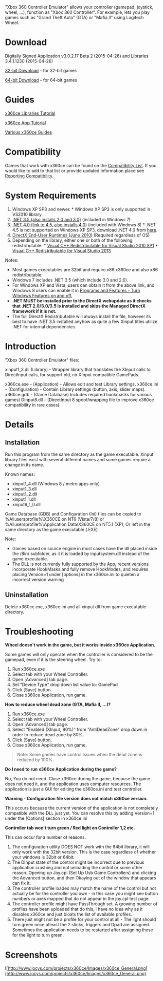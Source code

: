 "Xbox 360 Controller Emulator" allows your controller (gamepad, joystick, wheel, ...), function as "Xbox 360 Controller". For example, lets you play games such as "Grand Theft Auto" (GTA) or "Mafia II" using Logitech Wheel.

# Download

Digitally Signed Application v3.0.2.17 Beta 2 (2015-04-26) and Libraries 3.4.1.1230 (2015-04-26)

[32-bit Download](http://www.x360ce.com/Files/x360ce.zip) - for 32-bit games

[64-bit Download](http://www.x360ce.com/Files/x360ce_x64.zip) - for 64-bit games 

# Guides

[x360ce Libraries Tutorial](http://ngemu.com/threads/x360ce-libraries-tutorial-by-resolutespider5.155310/)

[x360ce App Tutorial](http://ngemu.com/threads/tutorial-by-resolutespider5.155011/)

[Various x360ce Guides](http://ngemu.com/threads/various-x360ce-guides-by-resolutespider5.156807/)

# Compatibility
Games that work with x360ce can be found on the [Compatibility List](Wiki/CompatibilityList.md). If you would like to add to that list or provide updated information place see [Reporting Compatibility](Wiki/ReportingCompatibility.md).


# System Requirements

  1. Windows XP SP3 and newer.
    * Windows XP SP3 is only supported in VS2010 library.
  1. [.NET 3.5 (also installs 2.0 and 3.0)](http://www.microsoft.com/en-us/download/details.aspx?id=21) (included in Windows 7)
  1. [.NET 4.0 (link to 4.5, also installs 4.0)](http://www.microsoft.com/en-us/download/details.aspx?id=30653) (included with Windows 8)
    * .NET 4.5 is not supported on Windows XP SP3, download .NET 4.0 from [here](http://www.microsoft.com/en-us/download/details.aspx?id=17851).
  1. [DirectX End-User Runtimes (June 2010)](http://www.microsoft.com/en-us/download/details.aspx?id=35) (Required regardless of OS)
  1. Depending on the library, either one or both of the following redistributable:
    * [Visual C++ Redistributable for Visual Studio 2010 SP1](http://www.microsoft.com/en-us/download/details.aspx?id=26999)
    * [Visual C++ Redistributable for Visual Studio 2013](http://www.microsoft.com/en-us/download/details.aspx?id=40784)

Notes:
  * Most games executables are 32bit and require x86 x360ce and also x86 redistributable.
  * Windows 7 includes .NET 3.5 (which include 3.0 and 2.0).
  * For Windows XP and Vista, users can obtain it from the above link, and Windows 8 users can enable it in [Programs and Features - Turn Windows Features on and off.](http://msdn.microsoft.com/en-us/library/hh506443.aspx)
  * **.NET MUST be installed prior to the DirectX webupdate as it checks that .NET 2.0/3.0/3.5 is installed and skips the Managed DirectX framework if it is not.**
  * The full DirectX Redistributable will always install the file, however its best to have .NET 3.5 installed anyhow as quite a few Xinput titles utilize .NET for internal dependencies.

# Introduction

"Xbox 360 Controller Emulator" files:

xinput1\_3.dll (Library) - Wrapper library that translates the XInput calls to DirectInput calls, for support old, no XInput compatible GamePads.

x360ce.exe - (Application) - Allows edit and test Library settings.
x360ce.ini - (Configuration) - Contain Library settings (button, axis, slider maps).
x360ce.gdb - (Game Database) Includes required hookmasks for various games)
Dinput8.dll - (DirectInput 8 spoof/wrapping file to improve x360ce compatibility in rare cases)

# Details

## Installation

Run this program from the same directory as the game executable. Xinput library files exist with several different names and some games require a change in its name.

Known names:

  * xinput1\_4.dll (Windows 8 / metro apps only)
  * xinput1\_3.dll
  * xinput1\_2.dll
  * xinput1\_1.dll
  * xinput9\_1\_0.dll

Game Database (GDB) and Configuration (Ini) files can be copied to %Allusersprofile%\X360CE on NT6 (Vista/7/8) or %Allusersprofile%\Application Data\X360CE on NT5.1 (XP), Or left in the same directory as the game executable (.EXE)

Note:
  * Games based on source engine in most cases have the dll placed inside the /Bin/ subfolder, as it it is loaded by inputsystem.dll instead of the game executable.
  * The DLL is not currently fully supported by the App, recent versions incorporate HookMasks and fully remove HookModes, and requires placing Version=1 under [options] in the x360ce.ini to quieten a incorrect version warning

## Uninstallation

Delete x360ce.exe, x360ce.ini and all xinput dll from game executable directory.

# Troubleshooting

**Wheel doesn't work in the game, but it works inside x360ce Application.**

Some games will only operate when the controller is considered to be the gamepad, even if it is the steering wheel. Try to:

  1. Run x360ce.exe
  1. Select tab with your Wheel Controller.
  1. Open [Advanced] tab page.
  1. Set "Device Type" drop down list value to: GamePad
  1. Click [Save] button.
  1. Close x360ce Application, run game.

**How to reduce wheel dead zone (GTA, Mafia II, ...)?**

  1. Run x360ce.exe
  1. Select tab with your Wheel Controller.
  1. Open [Advanced] tab page.
  1. Select "Enabled (XInput, 80%)" from "AntiDeadZone" drop down in order to reduce dead zone by 80%.
  1. Click [Save] button.
  1. Close x360ce Application, run game.

> Note: Some games have control issues when the dead zone is reduced by 100%.

**Do I need to run x360ce Application during the game?**

No, You do not need. Close x360ce during the game, because the game does not need it, and the application uses computer resources. The application is just a GUI for editing the x360ce.ini and test controller.

**Warning - Configuration file version does not match x360ce version.**

This occurs because the current version of the application is not completely compatible with the DLL just yet.
You can resolve this by adding Version=1 under the [Options] section in x360ce.ini

**Controller tab won't turn green / Red light on Controller 1,2 etc.**

This can occur for a number of reasons.

  1. The configuration utility DOES NOT work with the 64bit library, it will only work with the 32bit version, This is the case regardless of whether your windows is 32bit or 64bit.
  1. The DInput state of the control might be incorrect due to previous application crashing and not unloading the control or some other reason. Opening up Joy.cpl (Set Up Usb Game Controllers) and clicking the Advanced button, and then Okaying out of the window that appears can fix it.
  1. The controller profile loaded may match the name of the control but not actually be for the controller you own - in this case you might see button numbers or axes mapped that do not appear in the joy.cpl test page.
  1. The controller profile might have PassThrough set. A growing number of profiles have been uploaded that do this, i have no idea why as it disables x360ce and just bloats the list of available profiles.
  1. There just might not be a profile for your control at all - The light should turn green once atleast the 2 sticks, triggers and Dpad are assigned. Sometimes the application needs to be restarted after assigning these for the light to turn green.

# Screenshots

![http://www.jocys.com/projects/x360ce/Images/x360ce_General.png](http://www.jocys.com/projects/x360ce/Images/x360ce_General.png)
